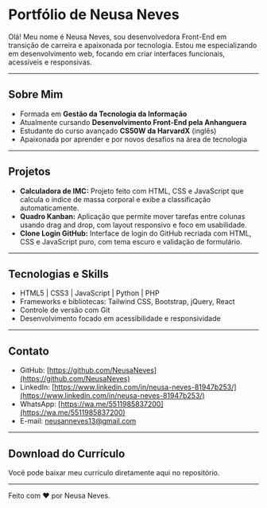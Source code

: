 # Portfólio de Neusa Neves

Olá! Meu nome é Neusa Neves, sou desenvolvedora Front-End em transição de carreira e apaixonada por tecnologia. Estou me especializando em desenvolvimento web, focando em criar interfaces funcionais, acessíveis e responsivas.

---

## Sobre Mim

- Formada em **Gestão da Tecnologia da Informação**  
- Atualmente cursando **Desenvolvimento Front-End pela Anhanguera**  
- Estudante do curso avançado **CS50W da HarvardX** (inglês)  
- Apaixonada por aprender e por novos desafios na área de tecnologia  

---

## Projetos

- **Calculadora de IMC:** Projeto feito com HTML, CSS e JavaScript que calcula o índice de massa corporal e exibe a classificação automaticamente.  
- **Quadro Kanban:** Aplicação que permite mover tarefas entre colunas usando drag and drop, com layout responsivo e foco em usabilidade.  
- **Clone Login GitHub:** Interface de login do GitHub recriada com HTML, CSS e JavaScript puro, com tema escuro e validação de formulário.

---

## Tecnologias e Skills

- HTML5 | CSS3 | JavaScript | Python | PHP  
- Frameworks e bibliotecas: Tailwind CSS, Bootstrap, jQuery, React  
- Controle de versão com Git  
- Desenvolvimento focado em acessibilidade e responsividade  

---

## Contato

- GitHub: [https://github.com/NeusaNeves](https://github.com/NeusaNeves)  
- LinkedIn: [https://www.linkedin.com/in/neusa-neves-81947b253/](https://www.linkedin.com/in/neusa-neves-81947b253/)  
- WhatsApp: [https://wa.me/5511985837200](https://wa.me/5511985837200)  
- E-mail: neusanneves13@gmail.com  

---

## Download do Currículo

Você pode baixar meu currículo diretamente aqui no repositório.

---

Feito com ❤️ por Neusa Neves.


